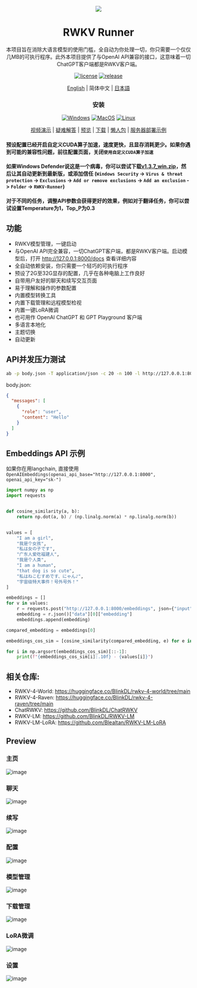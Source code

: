 <p align="center">
    <img src="https://github.com/josStorer/RWKV-Runner/assets/13366013/d24834b0-265d-45f5-93c0-fac1e19562af">
</p>

<h1 align="center">RWKV Runner</h1>

<div align="center">

本项目旨在消除大语言模型的使用门槛，全自动为你处理一切，你只需要一个仅仅几MB的可执行程序。此外本项目提供了与OpenAI
API兼容的接口，这意味着一切ChatGPT客户端都是RWKV客户端。

[![license][license-image]][license-url]
[![release][release-image]][release-url]

[English](README.md) | 简体中文 | [日本語](README_JA.md)

### 安装

[![Windows][Windows-image]][Windows-url]
[![MacOS][MacOS-image]][MacOS-url]
[![Linux][Linux-image]][Linux-url]

[视频演示](https://www.bilibili.com/video/BV1hM4y1v76R) | [疑难解答](https://www.bilibili.com/read/cv23921171) | [预览](#Preview) | [下载][download-url] | [懒人包](https://pan.baidu.com/s/1zdzZ_a0uM3gDqi6pXIZVAA?pwd=1111) | [服务器部署示例](https://github.com/josStorer/RWKV-Runner/tree/master/deploy-examples)

[license-image]: http://img.shields.io/badge/license-MIT-blue.svg

[license-url]: https://github.com/josStorer/RWKV-Runner/blob/master/LICENSE

[release-image]: https://img.shields.io/github/release/josStorer/RWKV-Runner.svg

[release-url]: https://github.com/josStorer/RWKV-Runner/releases/latest

[download-url]: https://github.com/josStorer/RWKV-Runner/releases

[Windows-image]: https://img.shields.io/badge/-Windows-blue?logo=windows

[Windows-url]: https://github.com/josStorer/RWKV-Runner/blob/master/build/windows/Readme_Install.txt

[MacOS-image]: https://img.shields.io/badge/-MacOS-black?logo=apple

[MacOS-url]: https://github.com/josStorer/RWKV-Runner/blob/master/build/darwin/Readme_Install.txt

[Linux-image]: https://img.shields.io/badge/-Linux-black?logo=linux

[Linux-url]: https://github.com/josStorer/RWKV-Runner/blob/master/build/linux/Readme_Install.txt

</div>

#### 预设配置已经开启自定义CUDA算子加速，速度更快，且显存消耗更少。如果你遇到可能的兼容性问题，前往配置页面，关闭`使用自定义CUDA算子加速`

#### 如果Windows Defender说这是一个病毒，你可以尝试下载[v1.3.7_win.zip](https://github.com/josStorer/RWKV-Runner/releases/download/v1.3.7/RWKV-Runner_win.zip)，然后让其自动更新到最新版，或添加信任 (`Windows Security` -> `Virus & threat protection` -> `Exclusions` -> `Add or remove exclusions` -> `Add an exclusion` -> `Folder` -> `RWKV-Runner`)

#### 对于不同的任务，调整API参数会获得更好的效果，例如对于翻译任务，你可以尝试设置Temperature为1，Top_P为0.3

## 功能

- RWKV模型管理，一键启动
- 与OpenAI API完全兼容，一切ChatGPT客户端，都是RWKV客户端。启动模型后，打开 http://127.0.0.1:8000/docs 查看详细内容
- 全自动依赖安装，你只需要一个轻巧的可执行程序
- 预设了2G至32G显存的配置，几乎在各种电脑上工作良好
- 自带用户友好的聊天和续写交互页面
- 易于理解和操作的参数配置
- 内置模型转换工具
- 内置下载管理和远程模型检视
- 内置一键LoRA微调
- 也可用作 OpenAI ChatGPT 和 GPT Playground 客户端
- 多语言本地化
- 主题切换
- 自动更新

## API并发压力测试

```bash
ab -p body.json -T application/json -c 20 -n 100 -l http://127.0.0.1:8000/chat/completions
```

body.json:

```json
{
  "messages": [
    {
      "role": "user",
      "content": "Hello"
    }
  ]
}
```

## Embeddings API 示例

如果你在用langchain, 直接使用 `OpenAIEmbeddings(openai_api_base="http://127.0.0.1:8000", openai_api_key="sk-")`

```python
import numpy as np
import requests


def cosine_similarity(a, b):
    return np.dot(a, b) / (np.linalg.norm(a) * np.linalg.norm(b))


values = [
    "I am a girl",
    "我是个女孩",
    "私は女の子です",
    "广东人爱吃福建人",
    "我是个人类",
    "I am a human",
    "that dog is so cute",
    "私はねこむすめです、にゃん♪",
    "宇宙级特大事件！号外号外！"
]

embeddings = []
for v in values:
    r = requests.post("http://127.0.0.1:8000/embeddings", json={"input": v})
    embedding = r.json()["data"][0]["embedding"]
    embeddings.append(embedding)

compared_embedding = embeddings[0]

embeddings_cos_sim = [cosine_similarity(compared_embedding, e) for e in embeddings]

for i in np.argsort(embeddings_cos_sim)[::-1]:
    print(f"{embeddings_cos_sim[i]:.10f} - {values[i]}")
```

## 相关仓库:

- RWKV-4-World: https://huggingface.co/BlinkDL/rwkv-4-world/tree/main
- RWKV-4-Raven: https://huggingface.co/BlinkDL/rwkv-4-raven/tree/main
- ChatRWKV: https://github.com/BlinkDL/ChatRWKV
- RWKV-LM: https://github.com/BlinkDL/RWKV-LM
- RWKV-LM-LoRA: https://github.com/Blealtan/RWKV-LM-LoRA

## Preview

### 主页

![image](https://github.com/josStorer/RWKV-Runner/assets/13366013/ff2b1eef-dd3b-4cbf-98fb-b5a1ecee43e1)

### 聊天

![image](https://github.com/josStorer/RWKV-Runner/assets/13366013/9570e73b-dca2-4316-9e92-09961f3c48c4)

### 续写

![image](https://github.com/josStorer/RWKV-Runner/assets/13366013/69f9ba7a-2fe8-4a5e-94cb-aa655aa409e2)

### 配置

![image](https://github.com/josStorer/RWKV-Runner/assets/13366013/59460f69-b172-4c7a-86cb-573262543076)

### 模型管理

![image](https://github.com/josStorer/RWKV-Runner/assets/13366013/551121ee-1bfe-421b-a9d1-24125126ab4b)

### 下载管理

![image](https://github.com/josStorer/RWKV-Runner/assets/13366013/cc076038-2a91-4d36-bd39-266020e8ea87)

### LoRA微调

![image](https://github.com/josStorer/RWKV-Runner/assets/13366013/31939b8f-9546-4f44-b434-295b492ec625)

### 设置

![image](https://github.com/josStorer/RWKV-Runner/assets/13366013/9652d7cc-ac33-4587-a8fb-03e5a6f5ea77)
